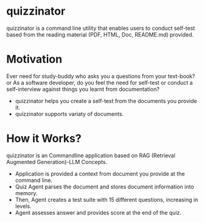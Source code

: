 # quizzinator
quizzinator is a command line utility that enables users to conduct self-test based from the reading material (PDF, HTML, Doc, README.md) provided.

# Motivation
Ever need for study-buddy who asks you a questions from your text-book? or As a software developer, do you feel the need for self-test or conduct a self-interview against things you learnt from documentation?

- quizzinator helps you create a self-test from the documents you provide it.
- quizzinator supports variaty of documents. 

# How it Works?
quizzinator is an Commandline application based on RAG (Retrieval Augmented Generation)-LLM Concepts. 
- Application is provided a context from document you provide at the command line. 
- Quiz Agent parses the document and stores document information into memory.
- Then, Agent creates a test suite with 15 different questions, increasing in levels.
- Agent assesses answer and provides score at the end of the quiz.



